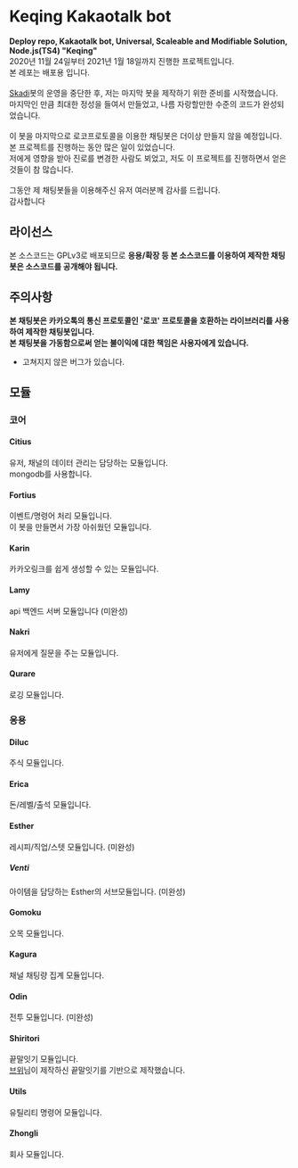 # Keqing Kakaotalk bot
**Deploy repo, Kakaotalk bot, Universal, Scaleable and Modifiable Solution, Node.js(TS4) "Keqing"**<br>
2020년 11월 24일부터 2021년 1월 18일까지 진행한 프로젝트입니다.<br>
본 레포는 배포용 입니다.<br>
<br>
[Skadi](https://github.com/LeeHyKu/Altiora-Skadi)봇의 운영을 중단한 후, 저는 마지막 봇을 제작하기 위한 준비를 시작했습니다.<br>
마지막인 만큼 최대한 정성을 들여서 만들었고, 나름 자랑할만한 수준의 코드가 완성되었습니다.<br>
<br>
이 봇을 마지막으로 로코프로토콜을 이용한 채팅봇은 더이상 만들지 않을 예정입니다.<br>
본 프로젝트를 진행하는 동안 많은 일이 있었습니다.<br>
저에게 영향을 받아 진로를 변경한 사람도 뵈었고, 저도 이 프로젝트를 진행하면서 얻은 것들이 참 많습니다.<br>
<br>
그동안 제 채팅봇들을 이용해주신 유저 여러분께 감사를 드립니다.<br>
감사합니다
## 라이선스
본 소스코드는 GPLv3로 배포되므로 **응용/확장 등 본 소스코드를 이용하여 제작한 채팅봇은 소스코드를 공개해야 됩니다.**
## 주의사항
**본 채팅봇은 카카오톡의 통신 프로토콜인 '로코' 프로토콜을 호환하는 라이브러리를 사용하여 제작한 채팅봇입니다.**<br>
**본 채팅봇을 가동함으로써 얻는 불이익에 대한 책임은 사용자에게 있습니다.**<br>
 - 고쳐지지 않은 버그가 있습니다.
## 모듈
### 코어
#### Citius
유저, 채널의 데이터 관리는 담당하는 모듈입니다.<br>
mongodb를 사용합니다.
#### Fortius
이벤트/명령어 처리 모듈입니다.<br>
이 봇을 만들면서 가장 아쉬웠던 모듈입니다.
#### Karin
카카오링크를 쉽게 생성할 수 있는 모듈입니다.
#### Lamy
api 백엔드 서버 모듈입니다 (미완성)
#### Nakri
유저에게 질문을 주는 모듈입니다.
#### Qurare
로깅 모듈입니다.
### 응용
#### Diluc
주식 모듈입니다.
#### Erica
돈/레벨/출석 모듈입니다.
#### Esther
레시피/직업/스텟 모듈입니다. (미완성)
##### Venti
아이템을 담당하는 Esther의 서브모듈입니다. (미완성)
#### Gomoku
오목 모듈입니다.
#### Kagura
채널 채팅량 집계 모듈입니다.
#### Odin
전투 모듈입니다. (미완성)
#### Shiritori
끝말잇기 모듈입니다.<br>
[브위](https://blog.naver.com/ttyy3388)님이 제작하신 끝말잇기를 기반으로 제작했습니다.
#### Utils
유틸리티 명령어 모듈입니다.
#### Zhongli
회사 모듈입니다.

